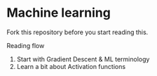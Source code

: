 # Machine learning
Fork this repository before you start reading this.

Reading flow
1. Start with Gradient Descent & ML terminology
2. Learn a bit about Activation functions
